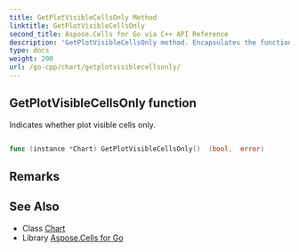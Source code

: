 ```yaml
---
title: GetPlotVisibleCellsOnly Method 
linktitle: GetPlotVisibleCellsOnly
second_title: Aspose.Cells for Go via C++ API Reference
description: 'GetPlotVisibleCellsOnly method. Encapsulates the function that represents getplotvisiblecellsonly in Go.'
type: docs
weight: 200
url: /go-cpp/chart/getplotvisiblecellsonly/
---
```


## GetPlotVisibleCellsOnly function

Indicates whether plot visible cells only.

```go

func (instance *Chart) GetPlotVisibleCellsOnly()  (bool,  error) 

```

## Remarks


## See Also

* Class [Chart](../)
* Library [Aspose.Cells for Go](../../)
